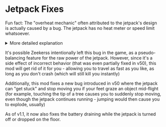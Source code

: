 # Jetpack Fixes
Fun fact: The "overheat mechanic" often attributed to the jetpack's design is actually caused by a bug. The jetpack has no heat meter or speed limit whatsoever.

<details>
<summary>More detailed explanation</summary>

- The reason the jetpack appears to explode on "overheat" is due to buggy crash damage behavior - the jetpack is programmed to explode ONLY if the player wearing it dies after turning it on, and before landing safely on the ground. (Hence, dying to fall damage still explodes the jetpack if you fall out of the sky with the jetpack off)
- Zeekerss programmed a special case where the player is instantly killed by Gravity if you are moving towards an obstacle that is less than 4 units away, while the jetpack is propelling you at more than 50 units per second. However, in v49, this condition would erroneously check for invisible triggers (which the player can't normally collide with), leading to mid-air explosions.
- v50 partially fixed this problem by disabling trigger detection, but what causes the issue now is even sillier - the player's own colliders can still satisfy the collision condition, leading to employees "crashing into themselves" and still exploding in mid-air, under certain circumstances. This is most easily replicated by using the thruster to travel straight upwards - you'll notice there's no limit to how high or fast you can travel, but once you let go of the thruster and start free-falling, you will explode randomly in open sky after only a brief moment.

</details>

It's possible Zeekerss intentionally left this bug in the game, as a pseudo-balancing feature for the raw power of the jetpack. However, since it's a side effect of incorrect behavior (that was even partially fixed in v50), this mod will get rid of it for you - allowing you to travel as fast as you like, as long as you don't crash (which will still kill you instantly)

Additionally, this mod fixes a new bug introduced in v50 where the jetpack can "get stuck" and stop moving you if your feet graze an object mid-flight (for example, touching the tip of a tree causes you to suddenly stop moving, even though the jetpack continues running - jumping would then cause you to explode, usually)

As of v1.1, it now also fixes the battery draining while the jetpack is turned off or dropped on the floor.